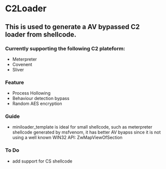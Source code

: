 # C2Loader

## This is used to generate a AV bypassed C2 loader from shellcode.

### Currently supporting the following C2 plateform:

* Meterpreter
* Covenent
* Sliver


### Feature

* Process Hollowing
* Behaviour detection bypass
* Random AES encryption

### Guide

* miniloader_template is ideal for small shellcode, such as meterpreter shellcode generated by msfvenom, it has better AV byapss since it is not using a well known WIN32 API: ZwMapViewOfSection

### To Do

* add support for CS shellcode